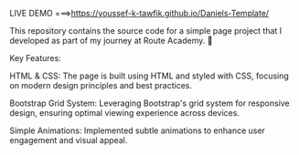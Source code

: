 LIVE DEMO ===>https://youssef-k-tawfik.github.io/Daniels-Template/

This repository contains the source code for a simple page project that I developed as part of my journey at Route Academy. 🚀

Key Features:

HTML & CSS: The page is built using HTML and styled with CSS, focusing on modern design principles and best practices.

Bootstrap Grid System: Leveraging Bootstrap's grid system for responsive design, ensuring optimal viewing experience across devices.

Simple Animations: Implemented subtle animations to enhance user engagement and visual appeal.
